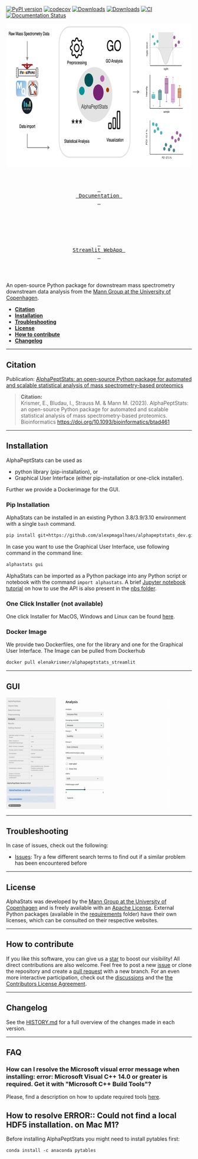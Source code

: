 [![PyPI version](https://badge.fury.io/py/alphastats.svg)](https://badge.fury.io/py/alphastats)
[![codecov](https://codecov.io/gh/MannLabs/alphastats/branch/main/graph/badge.svg?token=HY4A0KKLRI)](https://codecov.io/gh/MannLabs/alphastats)
[![Downloads](https://static.pepy.tech/badge/alphastats)](https://pepy.tech/project/alphastats)
[![Downloads](https://static.pepy.tech/badge/alphastats/week)](https://pepy.tech/project/alphastats)
[![CI](https://github.com/MannLabs/alphapeptstats/actions/workflows/python-package.yml/badge.svg)](https://github.com/MannLabs/alphapeptstats/actions/workflows/python-package.yml)
[![Documentation Status](https://readthedocs.org/projects/alphapeptstats/badge/?version=latest)](https://alphapeptstats.readthedocs.io/en/latest/?badge=latest)


<div align = center>
<img src="https://github.com/MannLabs/alphapeptstats/blob/main/misc/alphastats_workflow.png?raw=true" width="771.4" height="389.2">
</div>


<div align = center>
<br>
<br>

[<kbd> <br> Documentation <br> </kbd>][link]

</div>

<br>
<br>

[link]:https://alphapeptstats.readthedocs.io/en/main/

<div align = center>
<br>
<br>

[<kbd> <br> Streamlit WebApp <br> </kbd>][link_streamlit]

</div>

<br>
<br>

[link_streamlit]:https://mannlabs-alphapeptstats-alphastatsguialphapeptstats-qyzgwd.streamlit.app/

An open-source Python package for downstream mass spectrometry downstream data analysis from the [Mann Group at the University of Copenhagen](https://www.cpr.ku.dk/research/proteomics/mann/).


* [**Citation**](#citation)
* [**Installation**](#installation)
* [**Troubleshooting**](#troubleshooting)
* [**License**](#license)
* [**How to contribute**](#how-to-contribute)
* [**Changelog**](#changelog)

---
## Citation
Publication: [AlphaPeptStats: an open-source Python package for automated and scalable statistical analysis of mass spectrometry-based proteomics](https://doi.org/10.1093/bioinformatics/btad461)
> **Citation:** <br>
> Krismer, E., Bludau, I.,  Strauss M. & Mann M. (2023). AlphaPeptStats: an open-source Python package for automated and scalable statistical analysis of mass spectrometry-based proteomics. Bioinformatics 
> https://doi.org/10.1093/bioinformatics/btad461

---
## Installation

AlphaPeptStats can be used as 
 * python library (pip-installation), or 
 * Graphical User Interface (either pip-installation or one-click installer). 
 
Further we provide a Dockerimage for the GUI.

### Pip Installation

AlphaStats can be installed in an existing Python 3.8/3.9/3.10 environment with a single `bash` command. 

```bash
pip install git+https://github.com/alexpmagalhaes/alphapeptstats_dev.git
```

In case you want to use the Graphical User Interface, use following command in the command line:
 
```bash
alphastats gui
```

AlphaStats can be imported as a Python package into any Python script or notebook with the command `import alphastats`.
A brief [Jupyter notebook tutorial](nbs/getting_started.ipynb) on how to use the API is also present in the [nbs folder](nbs).


### One Click Installer (not available)

One click Installer for MacOS, Windows and Linux can be found [here](https://github.com/MannLabs/alphapeptstats/releases).


### Docker Image

We provide two Dockerfiles, one for the library and one for the Graphical User Interface.
The Image can be pulled from Dockerhub

```bash
docker pull elenakrismer/alphapeptstats_streamlit
```

---
## GUI
![](https://github.com/MannLabs/alphapeptstats/blob/main/misc/volcano.gif)

---
## Troubleshooting

In case of issues, check out the following:

* [Issues](https://github.com/MannLabs/alphapeptstats/issues): Try a few different search terms to find out if a similar problem has been encountered before

---
## License

AlphaStats was developed by the [Mann Group at the University of Copenhagen](https://www.cpr.ku.dk/research/proteomics/mann/) and is freely available with an [Apache License](LICENSE.txt). External Python packages (available in the [requirements](requirements) folder) have their own licenses, which can be consulted on their respective websites.

---
## How to contribute

If you like this software, you can give us a [star](https://github.com/MannLabs/alphapeptstats/stargazers) to boost our visibility! All direct contributions are also welcome. Feel free to post a new [issue](https://github.com/MannLabs/alphapeptstats/issues) or clone the repository and create a [pull request](https://github.com/MannLabs/alphapeptstats/pulls) with a new branch. For an even more interactive participation, check out the [discussions](https://github.com/MannLabs/alphapeptstats/discussions) and the [the Contributors License Agreement](misc/CLA.md).

---
## Changelog

See the [HISTORY.md](HISTORY.md) for a full overview of the changes made in each version.


---
## FAQ

### How can I resolve the Microsoft visual error message when installing: error: Microsoft Visual C++ 14.0 or greater is required. Get it with "Microsoft C++ Build Tools"?
Please, find a description on how to update required tools [here](https://github.com/MannLabs/alphapeptstats/issues/158).

## How to resolve ERROR:: Could not find a local HDF5 installation. on Mac M1?

Before installing AlphaPeptStats you might need to install pytables first:

````
conda install -c anaconda pytables
````
